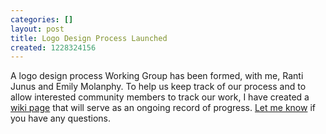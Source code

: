 ```yaml
---
categories: []
layout: post
title: Logo Design Process Launched
created: 1228324156
---
```

A logo design process Working Group has been formed, with me, Ranti Junus and Emily Molanphy. To help us keep track of our process and to allow interested community members to track our work, I have created a <a href="http://wiki.code4lib.org/index.php/Logo_Design_Process">wiki page</a> that will serve as an ongoing record of progress. <a href="mailto:roytennant@gmail.com">Let me know</a> if you have any questions.
